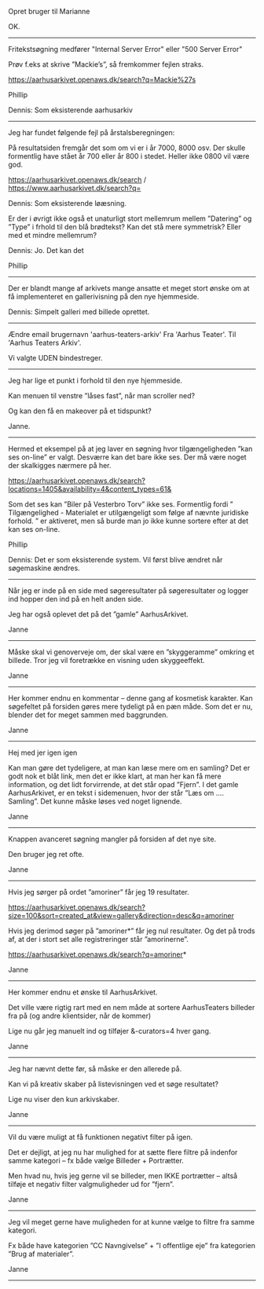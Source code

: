 Opret bruger til Marianne

OK. 

---

Fritekstsøgning medfører "Internal Server Error" eller "500 Server Error"

Prøv f.eks at skrive ”Mackie’s”, så fremkommer fejlen straks.

https://aarhusarkivet.openaws.dk/search?q=Mackie%27s

Phillip

Dennis: Som eksisterende aarhusarkiv

---

Jeg har fundet følgende fejl på årstalsberegningen:

På resultatsiden fremgår det som om vi er i år 7000,  8000 osv. Der skulle formentlig have stået år 700 eller år 800 i stedet. Heller ikke 0800 vil være god.

https://aarhusarkivet.openaws.dk/search / https://www.aarhusarkivet.dk/search?q=

Dennis: Som eksisterende løæsning. 

Er der i øvrigt ikke også et unaturligt stort mellemrum mellem ”Datering” og ”Type” i frhold til den blå brødtekst? Kan det stå mere symmetrisk? Eller med et mindre mellemrum?

Dennis: Jo. Det kan det

Phillip

---

Der er blandt mange af arkivets mange ansatte et meget stort ønske om at få implementeret en gallerivisning på den nye hjemmeside.

Dennis: Simpelt galleri med billede oprettet. 

---

Ændre email brugernavn 'aarhus-teaters-arkiv'
Fra 'Aarhus Teater'. Til 'Aarhus Teaters Arkiv'.

Vi valgte UDEN bindestreger.


---

Jeg har lige et punkt i forhold til den nye hjemmeside.

Kan menuen til venstre ”låses fast”, når man scroller ned?

Og kan den få en makeover på et tidspunkt?

Janne.

---

Hermed et eksempel på at jeg laver en søgning hvor tilgængeligheden ”kan ses on-line” er valgt. Desværre kan det bare ikke ses. Der må være noget der skalkigges nærmere på her.

https://aarhusarkivet.openaws.dk/search?locations=1405&availability=4&content_types=61&

Som det ses kan ”Biler på Vesterbro Torv” ikke ses. Formentlig fordi ” Tilgængelighed - Materialet er utilgængeligt som følge af nævnte juridiske forhold. ” er aktiveret, men så burde man jo ikke kunne sortere efter at det kan ses on-line.

Phillip

Dennis: Det er som eksisterende system. Vil først blive ændret når søgemaskine ændres.

---

Når jeg er inde på en side med søgeresultater på søgeresultater og logger ind hopper den ind på en helt anden side.

Jeg har også oplevet det på det ”gamle” AarhusArkivet.

Janne

---

Måske skal vi genoverveje om, der skal være en ”skyggeramme” omkring et billede. Tror jeg vil foretrække en visning uden skyggeeffekt.

Janne

--- 

Her kommer endnu en kommentar – denne gang af kosmetisk karakter.
Kan søgefeltet på forsiden gøres mere tydeligt på en pæn måde.
Som det er nu, blender det for meget sammen med baggrunden.

Janne

---

Hej med jer igen igen

Kan man gøre det tydeligere, at man kan læse mere om en samling?
Det er godt nok et blåt link, men det er ikke klart, at man her kan få mere information, og det lidt forvirrende, at det står opad ”Fjern”.
I det gamle AarhusArkivet, er en tekst i sidemenuen, hvor der står ”Læs om …. Samling”. Det kunne måske løses ved noget lignende.

Janne

---

Knappen avanceret søgning mangler på forsiden af det nye site.

Den bruger jeg ret ofte.

Janne

---


Hvis jeg sørger på ordet ”amoriner” får jeg 19 resultater.

https://aarhusarkivet.openaws.dk/search?size=100&sort=created_at&view=gallery&direction=desc&q=amoriner 

Hvis jeg derimod søger på ”amoriner*” får jeg nul resultater. Og det på trods af, at der i stort set alle registreringer står ”amorinerne”.

https://aarhusarkivet.openaws.dk/search?q=amoriner*

Janne

---

Her kommer endnu et ønske til AarhusArkivet.

Det ville være rigtig rart med en nem måde at sortere AarhusTeaters billeder fra på (og andre klientsider, når de kommer)

Lige nu går jeg manuelt ind og tilføjer &-curators=4 hver gang.

Janne

---

Jeg har nævnt dette før, så måske er den allerede på.

Kan vi på kreativ skaber på listevisningen ved et søge resultatet?

Lige nu viser den kun arkivskaber.

Janne

---

Vil du være muligt at få funktionen negativt filter på igen.

Det er dejligt, at jeg nu har mulighed for at sætte flere filtre på indenfor samme kategori – fx både vælge Billeder + Portrætter.

Men hvad nu, hvis jeg gerne vil se billeder, men IKKE portrætter – altså tilføje et negativ filter valgmuligheder ud for ”fjern”.

Janne

---


Jeg vil meget gerne have muligheden for at kunne vælge to filtre fra samme kategori.

Fx både have kategorien ”CC Navngivelse” + ”I offentlige eje” fra kategorien ”Brug af materialer”.

Janne

---